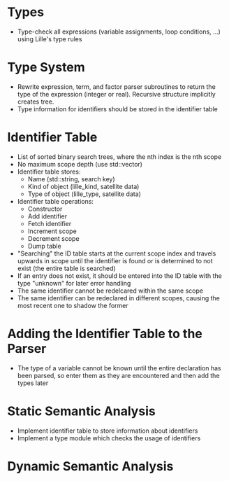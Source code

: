 # Types
- Type-check all expressions (variable assignments, loop conditions, ...) using Lille's type rules
    
# Type System
- Rewrite expression, term, and factor parser subroutines to return the type of the expression (integer or real). Recursive structure implicitly creates tree.
- Type information for identifiers should be stored in the identifier table

# Identifier Table
- List of sorted binary search trees, where the nth index is the nth scope
- No maximum scope depth (use std::vector<BinaryTree>)
- Identifier table stores:
    - Name (std::string, search key)
    - Kind of object (lille_kind, satellite data)
    - Type of object (lille_type, satellite data)
- Identifier table operations:
    - Constructor
    - Add identifier
    - Fetch identifier
    - Increment scope
    - Decrement scope
    - Dump table
- "Searching" the ID table starts at the current scope index and travels upwards in scope until the identifier is found or is determined to not exist (the entire table is searched)
- If an entry does not exist, it should be entered into the ID table with the type "unknown" for later error handling
- The same identifier cannot be redelcared within the same scope
- The same identifier can be redeclared in different scopes, causing the most recent one to shadow the former

# Adding the Identifier Table to the Parser
- The type of a variable cannot be known until the entire declaration has been parsed, so enter them as they are encountered and then add the types later

# Static Semantic Analysis
- Implement identifier table to store information about identifiers
- Implement a type module which checks the usage of identifiers

# Dynamic Semantic Analysis
